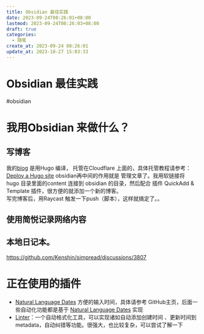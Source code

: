 ```yaml
---
title: Obsidian 最佳实践
date: 2023-09-24T08:26:01+08:00
lastmod: 2023-09-24T08:26:03+08:00
draft: true
categories:
  - 随笔
create_at: 2023-09-24 08:26:01
update_at: 2023-10-27 15:03:33
---
```

# Obsidian 最佳实践
#obsidian

# 我用Obsidian 来做什么？

## 写博客 
我的[blog](https://blog.hxzhouh.com/) 是用Hugo 编译， 托管在Cloudflare 上面的，具体托管教程请参考：[Deploy a Hugo site](https://developers.cloudflare.com/pages/framework-guides/deploy-a-hugo-site/) obsidian再中间的作用就是 管理文章了。我用软链接将 hugo 目录里面的content 连接到 obsidian 的目录，然后配合 插件 QuickAdd & Template 插件，很方便的就添加一个新的博客。  
写完博客后，用Raycast 触发一下push（脚本），这样就搞定了。。

## 使用简悦记录网络内容
## 本地日记本。
https://github.com/Kenshin/simpread/discussions/3807

# 正在使用的插件 

- [Natural Language Dates](https://github.com/argenos/nldates-obsidian) 方便的输入时间，具体请参考 GitHub主页，后面一些自动化功能都是基于 [Natural Language Dates](https://github.com/argenos/nldates-obsidian) 实现
- [Linter](https://github.com/platers/obsidian-linter)：一个自动格式化工具，可以实现诸如自动添加创建时间 、更新时间到metadata，自动纠错等功能。很强大，也比较复杂，可以尝试了解一下